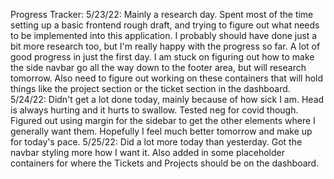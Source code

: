Progress Tracker:
5/23/22: Mainly a research day. Spent most of the time setting up a basic frontend rough draft, and trying to figure out what needs to be implemented into this application. I probably should have done just a bit more research too, but I'm really happy with the progress so far. A lot of good progress in just the first day. I am stuck on figuring out how to make the side navbar go all the way down to the footer area, but will research tomorrow. Also need to figure out working on these containers that will hold things like the project section or the ticket section in the dashboard.
5/24/22: Didn't get a lot done today, mainly because of how sick I am. Head is always hurting and it hurts to swallow. Tested neg for covid though. Figured out using margin for the sidebar to get the other elements where I generally want them. Hopefully I feel much better tomorrow and make up for today's pace.
5/25/22: Did a lot more today than yesterday. Got the navbar styling more how I want it. Also added in some placeholder containers for where the Tickets and Projects should be on the dashboard.
